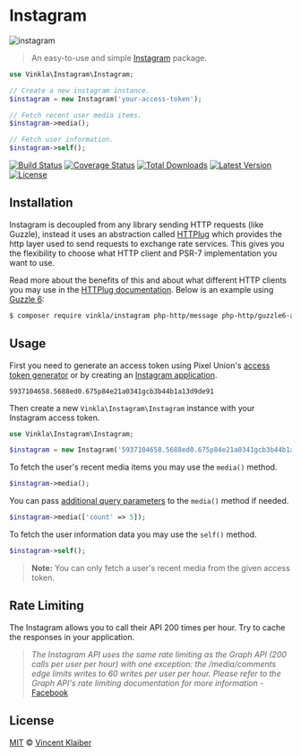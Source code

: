# Instagram

![instagram](https://cloud.githubusercontent.com/assets/499192/11020990/f0f31dea-8632-11e5-95b1-77e72c7ba271.png)

> An easy-to-use and simple [Instagram](https://www.instagram.com/) package.

```php
use Vinkla\Instagram\Instagram;

// Create a new instagram instance.
$instagram = new Instagram('your-access-token');

// Fetch recent user media items.
$instagram->media();

// Fetch user information.
$instagram->self();
```

[![Build Status](https://badgen.net/travis/vinkla/instagram/master)](https://travis-ci.org/vinkla/instagram)
[![Coverage Status](https://badgen.net/codecov/c/github/vinkla/instagram)](https://codecov.io/github/vinkla/instagram)
[![Total Downloads](https://badgen.net/packagist/dt/vinkla/instagram)](https://packagist.org/packages/vinkla/instagram)
[![Latest Version](https://badgen.net/github/release/vinkla/instagram)](https://github.com/vinkla/instagram/releases)
[![License](https://badgen.net/packagist/license/vinkla/instagram)](https://packagist.org/packages/vinkla/instagram)

## Installation

Instagram is decoupled from any library sending HTTP requests (like Guzzle), instead it uses an abstraction called [HTTPlug](http://httplug.io) which provides the http layer used to send requests to exchange rate services. This gives you the flexibility to choose what HTTP client and PSR-7 implementation you want to use.

Read more about the benefits of this and about what different HTTP clients you may use in the [HTTPlug documentation](http://docs.php-http.org/en/latest/httplug/users.html). Below is an example using [Guzzle 6](http://docs.guzzlephp.org/en/latest/index.html):

```bash
$ composer require vinkla/instagram php-http/message php-http/guzzle6-adapter
```

## Usage

First you need to generate an access token using Pixel Union's [access token generator](http://instagram.pixelunion.net) or by creating an [Instagram application](https://www.instagram.com/developer/authentication).

```
5937104658.5688ed0.675p84e21a0341gcb3b44b1a13d9de91
```

Then create a new `Vinkla\Instagram\Instagram` instance with your Instagram access token.

```php
use Vinkla\Instagram\Instagram;

$instagram = new Instagram('5937104658.5688ed0.675p84e21a0341gcb3b44b1a13d9de91');
```

To fetch the user's recent media items you may use the `media()` method.

```php
$instagram->media();
```

You can pass [additional query parameters](https://www.instagram.com/developer/endpoints/users/#get_users_media_recent_self) to the `media()` method if needed.

```php
$instagram->media(['count' => 5]);
```

To fetch the user information data you may use the `self()` method.

```php
$instagram->self();
```

> **Note:** You can only fetch a user's recent media from the given access token.

## Rate Limiting

The Instagram allows you to call their API 200 times per hour. Try to cache the responses in your application.

> _The Instagram API uses the same rate limiting as the Graph API (200 calls per user per hour) with one exception: the /media/comments edge limits writes to 60 writes per user per hour. Please refer to the Graph API's rate limiting documentation for more information_ - [Facebook](https://developers.facebook.com/docs/instagram-api/overview/#rate-limiting)

## License

[MIT](LICENSE) © [Vincent Klaiber](https://vinkla.com)
